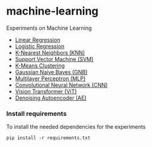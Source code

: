 # machine-learning
Experiments on Machine Learning
* [Linear Regression](https://github.com/davidpiscasio/machine-learning/blob/main/LinearRegression/linear_regression.ipynb)
* [Logistic Regression](https://github.com/davidpiscasio/machine-learning/blob/main/LogisticRegression/logistic_regression.ipynb)
* [K-Nearest Neighbors (KNN)](https://github.com/davidpiscasio/machine-learning/blob/main/KNN/knn.ipynb)
* [Support Vector Machine (SVM)](https://github.com/davidpiscasio/machine-learning/blob/main/SVM/svm.ipynb)
* [K-Means Clustering](https://github.com/davidpiscasio/machine-learning/blob/main/KMeans/kmeans.ipynb)
* [Gaussian Naive Bayes (GNB)](https://github.com/davidpiscasio/machine-learning/blob/main/NB/gnb.ipynb)
* [Multilayer Perceptron (MLP)](https://github.com/davidpiscasio/machine-learning/blob/main/MLP/mlp.ipynb)
* [Convolutional Neural Network (CNN)](https://github.com/davidpiscasio/machine-learning/blob/main/CNN/cnn.ipynb)
* [Vision Transformer (ViT)](https://github.com/davidpiscasio/machine-learning/blob/main/Transformer/vit.ipynb)
* [Denoising Autoencoder (AE)](https://github.com/davidpiscasio/machine-learning/blob/main/AE/denoise_ae.ipynb)

### Install requirements
To install the needed dependencies for the experiments
```
pip install -r requirements.txt
```
